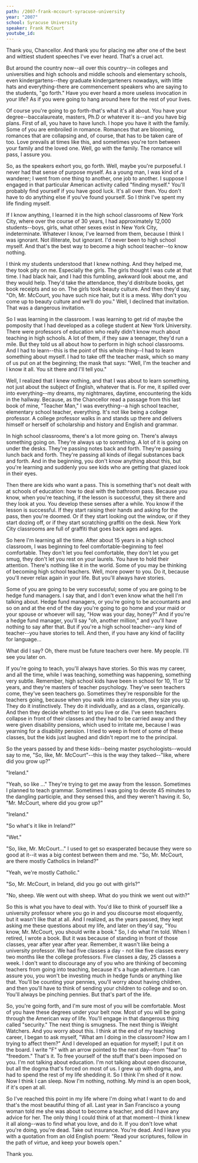 ```yaml
---
path: /2007-frank-mccourt-syracuse-university
year: "2007"
school: Syracuse University
speaker: Frank McCourt
youtube_id: 
---
```


Thank you, Chancellor. And thank you for placing me after one of the best and wittiest student speeches I've ever heard. That's a cruel act.

But around the country now--all over this country--in colleges and universities and high schools and middle schools and elementary schools, even kindergartens--they graduate kindergarteners nowadays, with little hats and everything-there are commencement speakers who are saying to the students, "go forth." Have you ever heard a more useless invocation in your life? As if you were going to hang around here for the rest of your lives.

Of course you're going to go forth-that's what it's all about. You have your degree--baccalaureate, masters, Ph.D or whatever it is--and you have big plans. First of all, you have to have lunch. I hope you have it with the family. Some of you are embroiled in romance. Romances that are blooming, romances that are collapsing and, of course, that has to be taken care of too. Love prevails at times like this, and sometimes you're torn between your family and the loved one. Well, go with the family. The romance will pass, I assure you.

So, as the speakers exhort you, go forth. Well, maybe you're purposeful. I never had that sense of purpose myself. As a young man, I was kind of a wanderer; I went from one thing to another, one job to another. I suppose I engaged in that particular American activity called "finding myself." You'll probably find yourself if you have good luck. It's all over then. You don't have to do anything else if you've found yourself. So I think I've spent my life finding myself.

If I know anything, I learned it in the high school classrooms of New York City, where over the course of 30 years, I had approximately 12,000 students--boys, girls, what other sexes exist in New York City, indeterminate. Whatever I know, I've learned from them, because I think I was ignorant. Not illiterate, but ignorant. I'd never been to high school myself. And that's the best way to become a high school teacher--to know nothing.

I think my students understood that I knew nothing. And they helped me, they took pity on me. Especially the girls. The girls thought I was cute at that time. I had black hair, and I had this fumbling, awkward look about me, and they would help. They'd take the attendance, they'd distribute books, get book receipts and so on. The girls took beauty culture. And then they'd say, "Oh, Mr. McCourt, you have such nice hair, but it is a mess. Why don't you come up to beauty culture and we'll do you." Well, I declined that invitation. That was a dangerous invitation.

So I was learning in the classroom. I was learning to get rid of maybe the pomposity that I had developed as a college student at New York University. There were professors of education who really didn't know much about teaching in high schools. A lot of them, if they saw a teenager, they'd run a mile. But they told us all about how to perform in high school classrooms. And I had to learn--this is the point of this whole thing--I had to learn something about myself. I had to take off the teacher mask, which so many of us put on at the beginning; the mask that says: "Well, I'm the teacher and I know it all. You sit there and I'll tell you."

Well, I realized that I knew nothing, and that I was about to learn something, not just about the subject of English, whatever that is. For me, it spilled over into everything--my dreams, my nightmares, daytime, encountering the kids in the hallway. Because, as the Chancellor read a passage from this last book of mine, "Teacher Man," I was everything--a high school teacher, elementary school teacher, everything. It's not like being a college professor. A college professor walks in and stands up there and delivers himself or herself of scholarship and history and English and grammar.

In high school classrooms, there's a lot more going on. There's always something going on. They're always up to something. A lot of it is going on under the desks. They're passing notes back and forth. They're passing lunch back and forth. They're passing all kinds of illegal substances back and forth. And in the beginning, you don't know anything about this, but you're learning and suddenly you see kids who are getting that glazed look in their eyes.

Then there are kids who want a pass. This is something that's not dealt with at schools of education: how to deal with the bathroom pass. Because you know, when you're teaching, if the lesson is successful, they sit there and they look at you. You develop these senses after a while. You know if the lesson is successful. If they start raising their hands and asking for the pass, then you're doomed. Or if they start looking out the window, or if they start dozing off, or if they start scratching graffiti on the desk. New York City classrooms are full of graffiti that goes back ages and ages.

So here I'm learning all the time. After about 15 years in a high school classroom, I was beginning to feel comfortable-beginning to feel comfortable. They don't let you feel comfortable, they don't let you get smug, they don't let you rest on your laurels. You have to hold their attention. There's nothing like it in the world. Some of you may be thinking of becoming high school teachers. Well, more power to you. Do it, because you'll never relax again in your life. But you'll always have stories.

Some of you are going to be very successful; some of you are going to be hedge fund managers. I say that, and I don't even know what the hell I'm talking about. Hedge fund managers, or you're going to be accountants and so on and at the end of the day you're going to go home and your maid or your spouse or whoever will say, "How was your day, honey?" And if you're a hedge fund manager, you'll say "oh, another million," and you'll have nothing to say after that. But if you're a high school teacher--any kind of teacher--you have stories to tell. And then, if you have any kind of facility for language...

What did I say? Oh, there must be future teachers over here. My people. I'll see you later on.

If you're going to teach, you'll always have stories. So this was my career, and all the time, while I was teaching, something was happening, something very subtle. Remember, high school kids have been in school for 10, 11 or 12 years, and they're masters of teacher psychology. They've seen teachers come, they've seen teachers go. Sometimes they're responsible for the teachers going, because when you walk into a classroom, they size you up. They do it instinctively. They do it individually, and as a class, organically. And then they decide whether to let you live or die. I've seen teachers collapse in front of their classes and they had to be carried away and they were given disability pensions, which used to irritate me, because I was yearning for a disability pension. I tried to weep in front of some of these classes, but the kids just laughed and didn't report me to the principal.

So the years passed by and these kids--being master psychologists--would say to me, "So, like, Mr. McCourt"--this is the way they talked--"like, where did you grow up?"

"Ireland."

"Yeah, so like ..." They're trying to get me away from the lesson. Sometimes I planned to teach grammar. Sometimes I was going to devote 45 minutes to the dangling participle, and they sensed this, and they weren't having it. So, "Mr. McCourt, where did you grow up?"

"Ireland."

"So what's it like in Ireland?"

"Wet." 

"So, like, Mr. McCourt..." I used to get so exasperated because they were so good at it--it was a big contest between them and me. "So, Mr. McCourt, are there mostly Catholics in Ireland?" 

"Yeah, we're mostly Catholic."

"So, Mr. McCourt, in Ireland, did you go out with girls?"

"No, sheep. We went out with sheep. What do you think we went out with?"

So this is what you have to deal with. You'd like to think of yourself like a university professor where you go in and you discourse most eloquently, but it wasn't like that at all. And I realized, as the years passed, they kept asking me these questions about my life, and later on they'd say, "You know, Mr. McCourt, you should write a book." So, I do what I'm told. When I retired, I wrote a book. But it was because of standing in front of those classes, year after year after year. Remember, it wasn't like being a university professor. We had five classes a day - not like five classes every two months like the college professors. Five classes a day, 25 classes a week. I don't want to discourage any of you who are thinking of becoming teachers from going into teaching, because it's a huge adventure. I can assure you, you won't be investing much in hedge funds or anything like that. You'll be counting your pennies, you'll worry about having children, and then you'll have to think of sending your children to college and so on. You'll always be pinching pennies. But that's part of the life.

So, you're going forth, and I'm sure most of you will be comfortable. Most of you have these degrees under your belt now. Most of you will be going through the American way of life. You'll engage in that dangerous thing called "security." The next thing is smugness. The next thing is Weight Watchers. And you worry about this. I think at the end of my teaching career, I began to ask myself, "What am I doing in the classroom? How am I trying to affect them?" And I developed an equation for myself; I put it on the board. I write "F" with an arrow pointed to the next day--from "fear" to "freedom." That's it. To free yourself of the stuff that's been imposed on you. I'm not talking about education. I'm not talking about open discourse, but all the dogma that's forced on most of us. I grew up with dogma, and had to spend the rest of my life shedding it. So I think I'm shed of it now. Now I think I can sleep. Now I'm nothing, nothing. My mind is an open book, if it's open at all.

So I've reached this point in my life where I'm doing what I want to do and that's the most beautiful thing of all. Last year in San Francisco a young woman told me she was about to become a teacher, and did I have any advice for her. The only thing I could think of at that moment--I think I knew it all along--was to find what you love, and do it. If you don't love what you're doing, you're dead. Take out insurance. You're dead. And I leave you with a quotation from an old English poem: "Read your scriptures, follow in the path of virtue, and keep your bowels open."

Thank you.
